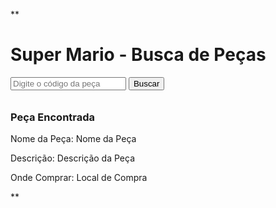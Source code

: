 **<!DOCTYPE html>
<html>
<head>
  <title>Super Mario - Busca de Peças</title>
  <style>
    #search-input {
      margin-bottom: 10px;
    }

    #search-results {
      display: none;
      margin-top: 10px;
    }

    .result {
      margin-bottom: 5px;
    }
  </style>
</head>
<body>
  <h1>Super Mario - Busca de Peças</h1>

  <div id="search">
    <input type="text" id="search-input" placeholder="Digite o código da peça">
    <button onclick="search()">Buscar</button>
  </div>

  <div id="search-results">
    <div class="result">
      <h3>Peça Encontrada</h3>
      <p>Nome da Peça: Nome da Peça</p>
      <p>Descrição: Descrição da Peça</p>
      <p>Onde Comprar: Local de Compra</p>
    </div>
  </div>

  <script>
    function search() {
      var input = document.getElementById("search-input").value;

      // Aqui você pode adicionar a lógica de pesquisa e obter as informações da peça com base no código fornecido.
      // Por exemplo, você pode consultar um banco de dados ou uma API para buscar as informações reais.

      // Neste exemplo, vamos apenas exibir informações de exemplo para ilustrar o funcionamento.
      var piece = {
        name: "Nome da Peça",
        description: "Descrição da Peça",
        whereToBuy: "Local de Compra"
      };

      // Atualiza a exibição dos resultados
      var resultsDiv = document.getElementById("search-results");
      var resultHtml = "<div class='result'>" +
                       "<h3>Peça Encontrada</h3>" +
                       "<p>Nome da Peça: " + piece.name + "</p>" +
                       "<p>Descrição: " + piece.description + "</p>" +
                       "<p>Onde Comprar: " + piece.whereToBuy + "</p>" +
                       "</div>";
      resultsDiv.innerHTML = resultHtml;
      resultsDiv.style.display = "block";
    }
  </script>
</body>
</html>
**
